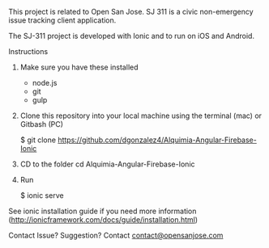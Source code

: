 This project is related to Open San Jose. SJ 311 is a civic non-emergency issue tracking client application.

The SJ-311 project is developed with Ionic and to run on iOS and Android.

Instructions
  1. Make sure you have these installed
        - node.js
        - git
        - gulp

  2. Clone this repository into your local machine using the terminal (mac) or Gitbash (PC)
      
      $ git clone https://github.com/dgonzalez4/Alquimia-Angular-Firebase-Ionic

  3. CD to the folder cd Alquimia-Angular-Firebase-Ionic

  4. Run
	    
	    $ ionic serve

See ionic installation guide if you need more information (http://ionicframework.com/docs/guide/installation.html)

Contact
Issue? Suggestion? Contact contact@opensanjose.com

